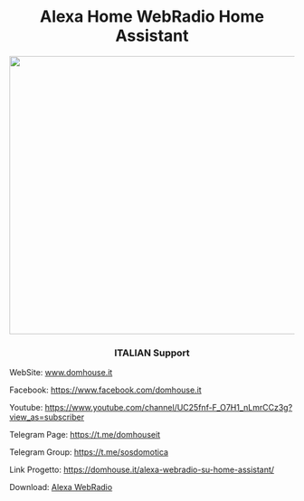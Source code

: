 <h1 style="text-align: center;">Alexa Home WebRadio Home Assistant</h1>
<img class="aligncenter size-full wp-image-1429" src="https://domhouse.it/wp-content/uploads/2020/11/45454.png" alt="" width="589" height="492" />

<h3 style="text-align: center;"> ITALIAN Support </h3>

WebSite: www.domhouse.it

Facebook: https://www.facebook.com/domhouse.it

Youtube: https://www.youtube.com/channel/UC25fnf-F_O7H1_nLmrCCz3g?view_as=subscriber

Telegram Page: https://t.me/domhouseit

Telegram Group: https://t.me/sosdomotica

Link Progetto: https://domhouse.it/alexa-webradio-su-home-assistant/

Download: <a href="https://domhouse.it/download/1439/" target="_blank" rel="noopener">Alexa WebRadio</a>
